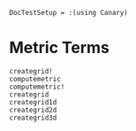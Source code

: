 ```@meta
DocTestSetup = :(using Canary)
```

# Metric Terms

```@docs
creategrid!
computemetric
computemetric!
creategrid
creategrid1d
creategrid2d
creategrid3d
```
